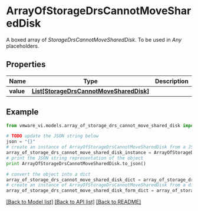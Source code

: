 # ArrayOfStorageDrsCannotMoveSharedDisk

A boxed array of *StorageDrsCannotMoveSharedDisk*. To be used in *Any* placeholders. 

## Properties
Name | Type | Description | Notes
------------ | ------------- | ------------- | -------------
**value** | [**List[StorageDrsCannotMoveSharedDisk]**](StorageDrsCannotMoveSharedDisk.md) |  | 

## Example

```python
from vmware_vi.models.array_of_storage_drs_cannot_move_shared_disk import ArrayOfStorageDrsCannotMoveSharedDisk

# TODO update the JSON string below
json = "{}"
# create an instance of ArrayOfStorageDrsCannotMoveSharedDisk from a JSON string
array_of_storage_drs_cannot_move_shared_disk_instance = ArrayOfStorageDrsCannotMoveSharedDisk.from_json(json)
# print the JSON string representation of the object
print ArrayOfStorageDrsCannotMoveSharedDisk.to_json()

# convert the object into a dict
array_of_storage_drs_cannot_move_shared_disk_dict = array_of_storage_drs_cannot_move_shared_disk_instance.to_dict()
# create an instance of ArrayOfStorageDrsCannotMoveSharedDisk from a dict
array_of_storage_drs_cannot_move_shared_disk_form_dict = array_of_storage_drs_cannot_move_shared_disk.from_dict(array_of_storage_drs_cannot_move_shared_disk_dict)
```
[[Back to Model list]](../README.md#documentation-for-models) [[Back to API list]](../README.md#documentation-for-api-endpoints) [[Back to README]](../README.md)


